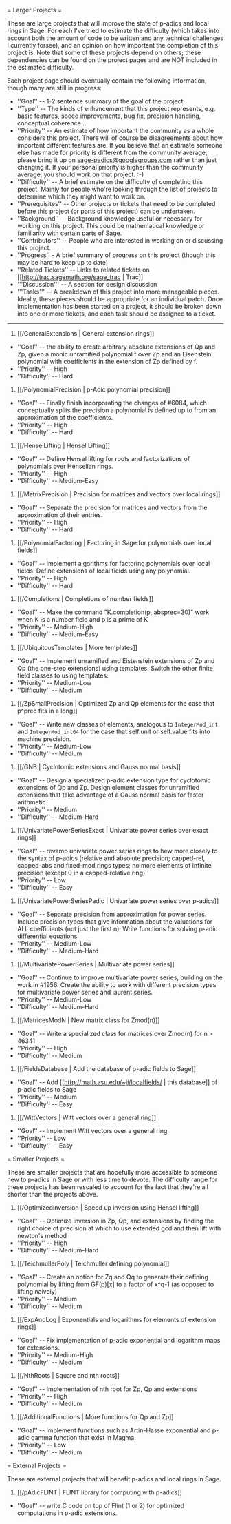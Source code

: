 = Larger Projects =

These are large projects that will improve the state of p-adics and local rings in Sage.  For each I've tried to estimate the difficulty (which takes into account both the amount of code to be written and any technical challenges I currently forsee), and an opinion on how important the completion of this project is.  Note that some of these projects depend on others; these dependencies can be found on the project pages and are NOT included in the estimated difficulty.

Each project page should eventually contain the following information, though many are still in progress:
 * ''Goal'' -- 1-2 sentence summary of the goal of the project
 * ''Type'' -- The kinds of enhancement that this project represents, e.g. basic features, speed improvements, bug fix, precision handling, conceptual coherence...
 * ''Priority'' -- An estimate of how important the community as a whole considers this project.  There will of course be disagreements about how important different features are.  If you believe that an estimate someone else has made for priority is different from the community average, please bring it up on sage-padics@googlegroups.com rather than just changing it.  If your personal priority is higher than the community average, you should work on that project.  :-)
 * ''Difficulty'' -- A brief estimate on the difficulty of completing this project.  Mainly for people who're looking through the list of projects to determine which they might want to work on.
 * ''Prerequisites'' -- Other projects or tickets that need to be completed before this project (or parts of this project) can be undertaken.
 * ''Background'' -- Background knowledge useful or necessary for working on this project.  This could be mathematical knowledge or familiarity with certain parts of Sage.
 * ''Contributors'' -- People who are interested in working on or discussing this project.
 * ''Progress'' - A brief summary of progress on this project (though this may be hard to keep up to date)
 * ''Related Tickets'' -- Links to related tickets on [[http://trac.sagemath.org/sage_trac | Trac]]
 * '''Discussion''' -- A section for design discussion
 * '''Tasks''' -- A breakdown of this project into more manageable pieces.  Ideally, these pieces should be appropriate for an individual patch.  Once implementation has been started on a project, it should be broken down into one or more tickets, and each task should be assigned to a ticket.

----

 1. [[/GeneralExtensions | General extension rings]]
  * ''Goal'' -- the ability to create arbitrary absolute extensions of Qp and Zp, given a monic unramified polynomial f over Zp and an Eisenstein polynomial with coefficients in the extension of Zp defined by f.
  * ''Priority'' -- High
  * ''Difficulty'' -- Hard
 1. [[/PolynomialPrecision | p-Adic polynomial precision]]
  * ''Goal'' -- Finally finish incorporating the changes of #6084, which conceptually splits the precision a polynomial is defined up to from an approximation of the coefficients.
  * ''Priority'' -- High
  * ''Difficulty'' -- Hard
 1. [[/HenselLifting | Hensel Lifting]]
  * ''Goal'' -- Define Hensel lifting for roots and factorizations of polynomials over Henselian rings.
  * ''Priority'' -- High
  * ''Difficulty'' -- Medium-Easy
 1. [[/MatrixPrecision | Precision for matrices and vectors over local rings]]
  * ''Goal'' -- Separate the precision for matrices and vectors from the approximation of their entries.
  * ''Priority'' -- High
  * ''Difficulty'' -- Hard
 1. [[/PolynomialFactoring | Factoring in Sage for polynomials over local fields]]
  * ''Goal'' -- Implement algorithms for factoring polynomials over local fields.  Define extensions of local fields using any polynomial.
  * ''Priority'' -- High
  * ''Difficulty'' -- Hard
 1. [[/Completions | Completions of number fields]]
  * ''Goal'' -- Make the command "K.completion(p, absprec=30)" work when K is a number field and p is a prime of K
  * ''Priority'' -- Medium-High
  * ''Difficulty'' -- Medium-Easy
 1. [[/UbiquitousTemplates | More templates]]
  * ''Goal'' -- Implement unramified and Eistenstein extensions of Zp and Qp (the one-step extensions) using templates.  Switch the other finite field classes to using templates.
  * ''Priority'' -- Medium-Low
  * ''Difficulty'' -- Medium
 1. [[/ZpSmallPrecision | Optimized Zp and Qp elements for the case that p^prec fits in a long]]
  * ''Goal'' -- Write new classes of elements, analogous to `IntegerMod_int` and `IntegerMod_int64` for the case that self.unit or self.value fits into machine precision.  
  * ''Priority'' -- Medium-Low
  * ''Difficulty'' -- Medium
 1. [[/GNB | Cyclotomic extensions and Gauss normal basis]] 
  * ''Goal'' -- Design a specialized p-adic extension type for cyclotomic extensions of Qp and Zp.  Design element classes for unramified extensions that take advantage of a Gauss normal basis for faster arithmetic.
  * ''Priority'' -- Medium
  * ''Difficulty'' -- Medium-Hard
 1. [[/UnivariatePowerSeriesExact | Univariate power series over exact rings]]
  * ''Goal'' -- revamp univariate power series rings to hew more closely to the syntax of p-adics (relative and absolute precision; capped-rel, capped-abs and fixed-mod rings types; no more elements of infinite precision (except 0 in a capped-relative ring)
  * ''Priority'' -- Low
  * ''Difficulty'' -- Easy
 1. [[/UnivariatePowerSeriesPadic | Univariate power series over p-adics]]
  * ''Goal'' -- Separate precision from approximation for power series.  Include precision types that give information about the valuations for ALL coefficients (not just the first n).  Write functions for solving p-adic differential equations.
  * ''Priority'' -- Medium-Low
  * ''Difficulty'' -- Medium-Hard
 1. [[/MultivariatePowerSeries | Multivariate power series]]
  * ''Goal'' -- Continue to improve multivariate power series, building on the work in #1956.  Create the ability to work with different precision types for multivariate power series and laurent series.
  * ''Priority'' -- Medium-Low
  * ''Difficulty'' -- Medium-Hard
 1. [[/MatricesModN | New matrix class for Zmod(n)]] 
  * ''Goal'' -- Write a specialized class for matrices over Zmod(n) for n > 46341
  * ''Priority'' -- High
  * ''Difficulty'' -- Medium
 1. [[/FieldsDatabase | Add the database of p-adic fields to Sage]]
  * ''Goal'' -- Add [[http://math.asu.edu/~jj/localfields/ | this database]] of p-adic fields to Sage
  * ''Priority'' -- Medium
  * ''Difficulty'' -- Easy
 1. [[/WittVectors | Witt vectors over a general ring]]
  * ''Goal'' -- Implement Witt vectors over a general ring
  * ''Priority'' -- Low
  * ''Difficulty'' -- Easy

= Smaller Projects =

These are smaller projects that are hopefully more accessible to someone new to p-adics in Sage or with less time to devote.  The difficulty range for these projects has been rescaled to account for the fact that they're all shorter than the projects above.

 1. [[/OptimizedInversion | Speed up inversion using Hensel lifting]]
  * ''Goal'' -- Optimize inversion in Zp, Qp, and extensions by finding the right choice of precision at which to use extended gcd and then lift with newton's method
  * ''Priority'' -- High
  * ''Difficulty'' -- Medium-Hard
 1. [[/TeichmullerPoly | Teichmuller defining polynomial]]
  * ''Goal'' -- Create an option for Zq and Qq to generate their defining polynomial by lifting from GF(p)[x] to a factor of x^q-1 (as opposed to lifting naively)
  * ''Priority'' -- Medium
  * ''Difficulty'' -- Medium
 1. [[/ExpAndLog | Exponentials and logarithms for elements of extension rings]]
  * ''Goal'' -- Fix implementation of p-adic exponential and logarithm maps for extensions.
  * ''Priority'' -- Medium-High
  * ''Difficulty'' -- Medium
 1. [[/NthRoots | Square and nth roots]]
  * ''Goal'' -- Implementation of nth root for Zp, Qp and extensions
  * ''Priority'' -- High
  * ''Difficulty'' -- Medium
 1. [[/AdditionalFunctions | More functions for Qp and Zp]]
  * ''Goal'' -- implement functions such as Artin-Hasse exponential and p-adic gamma function that exist in Magma.
  * ''Priority'' -- Low
  * ''Difficulty'' -- Medium

= External Projects =

These are external projects that will benefit p-adics and local rings in Sage.

 1. [[/pAdicFLINT | FLINT library for computing with p-adics]]
  * ''Goal'' -- write C code on top of Flint (1 or 2) for optimized computations in p-adic extensions.
